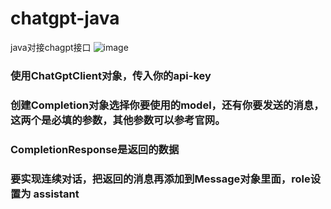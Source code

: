 # chatgpt-java
java对接chagpt接口
![image](https://user-images.githubusercontent.com/68690699/224280713-3b3657ef-312b-49e6-ac84-7479af6d54cd.png)
### 使用ChatGptClient对象，传入你的api-key
### 创建Completion对象选择你要使用的model，还有你要发送的消息，这两个是必填的参数，其他参数可以参考官网。
### CompletionResponse是返回的数据
### 要实现连续对话，把返回的消息再添加到Message对象里面，role设置为 assistant
